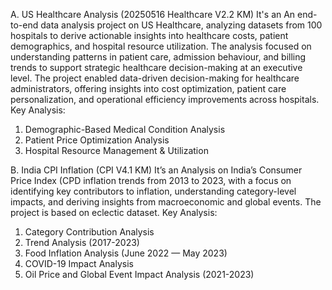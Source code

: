A. US Healthcare Analysis (20250516 Healthcare V2.2 KM)
It's an An end-to-end data analysis project on US Healthcare, analyzing datasets from 100 hospitals to derive actionable insights into healthcare costs, patient 
demographics, and hospital resource utilization. The analysis focused on understanding patterns in patient care, admission behaviour, and billing trends to 
support strategic healthcare decision-making at an executive level. The project enabled data-driven decision-making for healthcare administrators, offering 
insights into cost optimization, patient care personalization, and operational efficiency improvements across hospitals. 
Key Analysis: 
1. Demographic-Based Medical Condition Analysis
2. Patient Price Optimization Analysis
3. Hospital Resource Management & Utilization

B. India CPI Inflation (CPI V4.1 KM)
It’s an Analysis on India’s Consumer Price Index (CPD inflation trends from 2013 to 2023, with a focus on identifying key contributors to inflation, 
understanding category-level impacts, and deriving insights from macroeconomic and global events. The project is based on eclectic dataset. 
Key Analysis: 
1. Category Contribution Analysis
2. Trend Analysis (2017-2023)
3. Food Inflation Analysis (June 2022 — May 2023)
4. COVID-19 Impact Analysis
5. Oil Price and Global Event Impact Analysis (2021-2023) 
